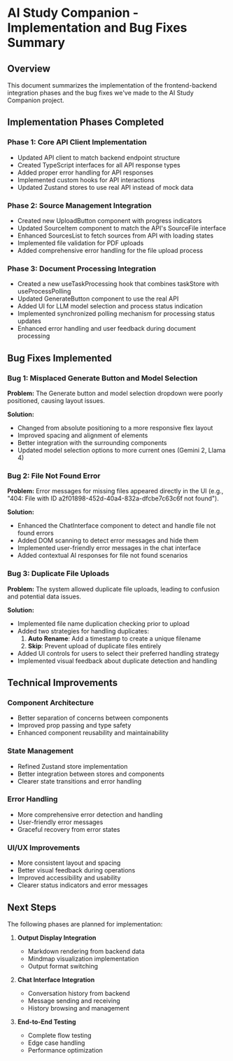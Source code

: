 # AI Study Companion - Implementation and Bug Fixes Summary

## Overview
This document summarizes the implementation of the frontend-backend integration phases and the bug fixes we've made to the AI Study Companion project.

## Implementation Phases Completed

### Phase 1: Core API Client Implementation
- Updated API client to match backend endpoint structure
- Created TypeScript interfaces for all API response types
- Added proper error handling for API responses
- Implemented custom hooks for API interactions
- Updated Zustand stores to use real API instead of mock data

### Phase 2: Source Management Integration
- Created new UploadButton component with progress indicators
- Updated SourceItem component to match the API's SourceFile interface
- Enhanced SourcesList to fetch sources from API with loading states
- Implemented file validation for PDF uploads
- Added comprehensive error handling for the file upload process

### Phase 3: Document Processing Integration
- Created a new useTaskProcessing hook that combines taskStore with useProcessPolling
- Updated GenerateButton component to use the real API
- Added UI for LLM model selection and process status indication
- Implemented synchronized polling mechanism for processing status updates
- Enhanced error handling and user feedback during document processing

## Bug Fixes Implemented

### Bug 1: Misplaced Generate Button and Model Selection
**Problem:** The Generate button and model selection dropdown were poorly positioned, causing layout issues.

**Solution:**
- Changed from absolute positioning to a more responsive flex layout
- Improved spacing and alignment of elements
- Better integration with the surrounding components
- Updated model selection options to more current ones (Gemini 2, Llama 4)

### Bug 2: File Not Found Error
**Problem:** Error messages for missing files appeared directly in the UI (e.g., "404: File with ID a2f01898-452d-40a4-832a-dfcbe7c63c6f not found").

**Solution:**
- Enhanced the ChatInterface component to detect and handle file not found errors
- Added DOM scanning to detect error messages and hide them
- Implemented user-friendly error messages in the chat interface
- Added contextual AI responses for file not found scenarios

### Bug 3: Duplicate File Uploads
**Problem:** The system allowed duplicate file uploads, leading to confusion and potential data issues.

**Solution:**
- Implemented file name duplication checking prior to upload
- Added two strategies for handling duplicates:
  1. **Auto Rename**: Add a timestamp to create a unique filename
  2. **Skip**: Prevent upload of duplicate files entirely
- Added UI controls for users to select their preferred handling strategy
- Implemented visual feedback about duplicate detection and handling

## Technical Improvements

### Component Architecture
- Better separation of concerns between components
- Improved prop passing and type safety
- Enhanced component reusability and maintainability

### State Management
- Refined Zustand store implementation
- Better integration between stores and components
- Clearer state transitions and error handling

### Error Handling
- More comprehensive error detection and handling
- User-friendly error messages
- Graceful recovery from error states

### UI/UX Improvements
- More consistent layout and spacing
- Better visual feedback during operations
- Improved accessibility and usability
- Clearer status indicators and error messages

## Next Steps
The following phases are planned for implementation:

1. **Output Display Integration**
   - Markdown rendering from backend data
   - Mindmap visualization implementation
   - Output format switching

2. **Chat Interface Integration**
   - Conversation history from backend
   - Message sending and receiving
   - History browsing and management

3. **End-to-End Testing**
   - Complete flow testing
   - Edge case handling
   - Performance optimization 